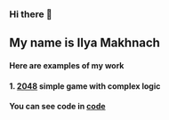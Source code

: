 ### Hi there 👋 

## My name is Ilya Makhnach

#### Here are examples of my work
#### 1. [2048](https://2048byqwertytr1.netlify.app/)  simple game with complex logic  
#### You can see code in [code](https://github.com/qwertytr1/2048)

<!--
**qwertytr1/qwertytr1** is a ✨ _special_ ✨ repository because its `README.md` (this file) appears on your GitHub profile.

Here are some ideas to get you started:

- 🔭 I’m currently working on ...
- 🌱 I’m currently learning ...
- 👯 I’m looking to collaborate on ...
- 🤔 I’m looking for help with ...
- 💬 Ask me about ...
- 📫 How to reach me: ...
- 😄 Pronouns: ...
- ⚡ Fun fact: ...
-->
